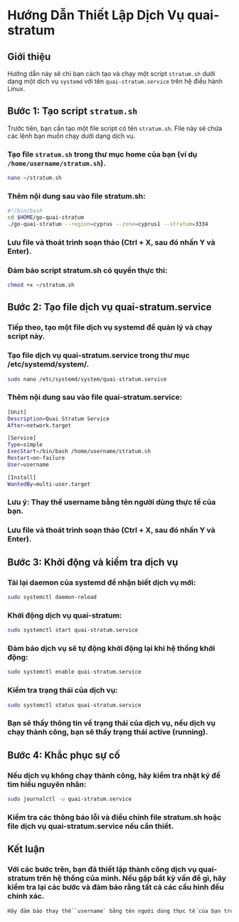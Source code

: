 # Hướng Dẫn Thiết Lập Dịch Vụ quai-stratum

## Giới thiệu
Hướng dẫn này sẽ chỉ bạn cách tạo và chạy một script `stratum.sh` dưới dạng một dịch vụ `systemd` với tên `quai-stratum.service` trên hệ điều hành Linux.

## Bước 1: Tạo script `stratum.sh`
Trước tiên, bạn cần tạo một file script có tên `stratum.sh`. File này sẽ chứa các lệnh bạn muốn chạy dưới dạng dịch vụ.

### Tạo file `stratum.sh` trong thư mục home của bạn (ví dụ `/home/username/stratum.sh`).

```bash
nano ~/stratum.sh
```
### Thêm nội dung sau vào file stratum.sh:
```bash
#!/bin/bash
cd $HOME/go-quai-stratum
./go-quai-stratum --region=cyprus --zone=cyprus1 --stratum=3334
```
### Lưu file và thoát trình soạn thảo (Ctrl + X, sau đó nhấn Y và Enter).
### Đảm bảo script stratum.sh có quyền thực thi:
```bash
chmod +x ~/stratum.sh
```
## Bước 2: Tạo file dịch vụ quai-stratum.service
### Tiếp theo, tạo một file dịch vụ systemd để quản lý và chạy script này.
### Tạo file dịch vụ quai-stratum.service trong thư mục /etc/systemd/system/.
```bash
sudo nano /etc/systemd/system/quai-stratum.service
```
### Thêm nội dung sau vào file quai-stratum.service:
```bash
[Unit]
Description=Quai Stratum Service
After=network.target

[Service]
Type=simple
ExecStart=/bin/bash /home/username/stratum.sh
Restart=on-failure
User=username

[Install]
WantedBy=multi-user.target
```
### Lưu ý: Thay thế username bằng tên người dùng thực tế của bạn.

### Lưu file và thoát trình soạn thảo (Ctrl + X, sau đó nhấn Y và Enter).
## Bước 3: Khởi động và kiểm tra dịch vụ
### Tải lại daemon của systemd để nhận biết dịch vụ mới:
```bash
sudo systemctl daemon-reload
```
### Khởi động dịch vụ quai-stratum:
```bash
sudo systemctl start quai-stratum.service
```
### Đảm bảo dịch vụ sẽ tự động khởi động lại khi hệ thống khởi động:
```bash
sudo systemctl enable quai-stratum.service
```
### Kiểm tra trạng thái của dịch vụ:
```bash
sudo systemctl status quai-stratum.service
```
### Bạn sẽ thấy thông tin về trạng thái của dịch vụ, nếu dịch vụ chạy thành công, bạn sẽ thấy trạng thái active (running).

## Bước 4: Khắc phục sự cố
### Nếu dịch vụ không chạy thành công, hãy kiểm tra nhật ký để tìm hiểu nguyên nhân:
```bash
sudo journalctl -u quai-stratum.service
```
### Kiểm tra các thông báo lỗi và điều chỉnh file stratum.sh hoặc file dịch vụ quai-stratum.service nếu cần thiết.

## Kết luận
### Với các bước trên, bạn đã thiết lập thành công dịch vụ quai-stratum trên hệ thống của mình. Nếu gặp bất kỳ vấn đề gì, hãy kiểm tra lại các bước và đảm bảo rằng tất cả các cấu hình đều chính xác.
```bash
Hãy đảm bảo thay thế `username` bằng tên người dùng thực tế của bạn trong cả file `stratum.sh` và `quai-stratum.service`.
```
